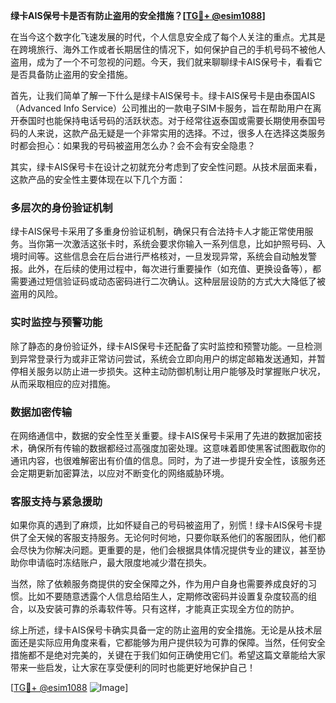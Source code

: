 **绿卡AIS保号卡是否有防止盗用的安全措施？[[TG💪+ @esim1088](https://t.me/s/esim1088)]**

在当今这个数字化飞速发展的时代，个人信息安全成了每个人关注的重点。尤其是在跨境旅行、海外工作或者长期居住的情况下，如何保护自己的手机号码不被他人盗用，成为了一个不可忽视的问题。今天，我们就来聊聊绿卡AIS保号卡，看看它是否具备防止盗用的安全措施。

首先，让我们简单了解一下什么是绿卡AIS保号卡。绿卡AIS保号卡是由泰国AIS（Advanced Info Service）公司推出的一款电子SIM卡服务，旨在帮助用户在离开泰国时也能保持电话号码的活跃状态。对于经常往返泰国或需要长期使用泰国号码的人来说，这款产品无疑是一个非常实用的选择。不过，很多人在选择这类服务时都会担心：如果我的号码被盗用怎么办？会不会有安全隐患？

其实，绿卡AIS保号卡在设计之初就充分考虑到了安全性问题。从技术层面来看，这款产品的安全性主要体现在以下几个方面：

### **多层次的身份验证机制**
绿卡AIS保号卡采用了多重身份验证机制，确保只有合法持卡人才能正常使用服务。当你第一次激活这张卡时，系统会要求你输入一系列信息，比如护照号码、入境时间等。这些信息会在后台进行严格核对，一旦发现异常，系统会自动触发警报。此外，在后续的使用过程中，每次进行重要操作（如充值、更换设备等），都需要通过短信验证码或动态密码进行二次确认。这种层层设防的方式大大降低了被盗用的风险。

### **实时监控与预警功能**
除了静态的身份验证外，绿卡AIS保号卡还配备了实时监控和预警功能。一旦检测到异常登录行为或非正常访问尝试，系统会立即向用户的绑定邮箱发送通知，并暂停相关服务以防止进一步损失。这种主动防御机制让用户能够及时掌握账户状况，从而采取相应的应对措施。

### **数据加密传输**
在网络通信中，数据的安全性至关重要。绿卡AIS保号卡采用了先进的数据加密技术，确保所有传输的数据都经过高强度加密处理。这意味着即使黑客试图截取你的通讯内容，也很难解密出有价值的信息。同时，为了进一步提升安全性，该服务还会定期更新加密算法，以应对不断变化的网络威胁环境。

### **客服支持与紧急援助**
如果你真的遇到了麻烦，比如怀疑自己的号码被盗用了，别慌！绿卡AIS保号卡提供了全天候的客服支持服务。无论何时何地，只要你联系他们的客服团队，他们都会尽快为你解决问题。更重要的是，他们会根据具体情况提供专业的建议，甚至协助你申请临时冻结账户，最大限度地减少潜在损失。

当然，除了依赖服务商提供的安全保障之外，作为用户自身也需要养成良好的习惯。比如不要随意透露个人信息给陌生人，定期修改密码并设置复杂度较高的组合，以及安装可靠的杀毒软件等。只有这样，才能真正实现全方位的防护。

综上所述，绿卡AIS保号卡确实具备一定的防止盗用的安全措施。无论是从技术层面还是实际应用角度来看，它都能够为用户提供较为可靠的保障。当然，任何安全措施都不是绝对完美的，关键在于我们如何正确使用它们。希望这篇文章能给大家带来一些启发，让大家在享受便利的同时也能更好地保护自己！

[[TG💪+ @esim1088](https://t.me/s/esim1088) ![Image](https://i.postimg.cc/4NQfJmqS/Snipaste-2025-05-13-00-14-12.png)]